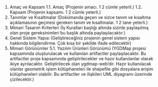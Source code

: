 1. Amaç ve Kapsam
   1.1. Amaç (Projenin amacı. 1 2 cümle yeterli.)
   1.2. Kapsam (Projenin kapsamı. 1 2 cümle yeterli.)
2. Tanımlar ve Kısaltmalar (Dokümanda geçen ve sizce tanım ve kısaltma açıklamasının geçmesi gereken tanım ve kısaltmalar. 1 2 tane yeterli.)
3. Mimari Tasarım Kriterleri (İş Kuralları başlığı altında sizinle paylaşılmış olan proje gereksinimleri bu başlık altında paylaşılacaktır.)
4. Genel Sistem Yapısı (Geliştireceğiniz projenin genel sistem yapısı hakkında bilgilendirme. Çok kısa bir şekilde ifade edilecektir)
5. Mimari Görünümler
   5.1. Yazılım Ürünleri Görünümü (YGDMap projesi kapsamında oluşturulacak ve kullanılan
   artifactler paylaşılacaktır. Bu artifactler proje kapsamında geliştirilecekler ve hazır kullanılanlar olarak ikiye ayrılacaktır. Geliştirilecek olan ygdmap-web’dir. Hazır kullanılacak olanlar geometrik işlem kütüphaneleri ile shapefile gibi dosyalara erişim kütüphaneleri olabilir. Bu artifactler ve ilişkileri UML diyagramı üzerinde çizilecektir.)
